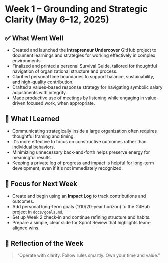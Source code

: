 # Week 1 – Grounding and Strategic Clarity (May 6–12, 2025)

## ✅ What Went Well
- Created and launched the **Intrapreneur Undercover** GitHub project to document learnings and strategies for working effectively in complex environments.
- Finalized and printed a personal Survival Guide, tailored for thoughtful navigation of organizational structure and process.
- Clarified personal time boundaries to support balance, sustainability, and high-quality contribution.
- Drafted a values-based response strategy for navigating symbolic salary adjustments with integrity.
- Made productive use of meetings by listening while engaging in value-driven focused work, when appropriate.

## 🧠 What I Learned
- Communicating strategically inside a large organization often requires thoughtful framing and timing.
- It's more effective to focus on constructive outcomes rather than individual behaviors.
- Minimizing unnecessary back-and-forth helps preserve energy for meaningful results.
- Keeping a private log of progress and impact is helpful for long-term development, even if it's not immediately recognized.

## 🧭 Focus for Next Week
- Create and begin using an **Impact Log** to track contributions and outcomes.
- Add personal long-term goals (1/10/20-year horizon) to the GitHub project in `docs/goals.md`.
- Set up Week 2 check-in and continue refining structure and habits.
- Prepare a simple, clear slide for Sprint Review that highlights team-aligned wins.

## 💬 Reflection of the Week
> “Operate with clarity. Follow rules smartly. Own your time and value.”
